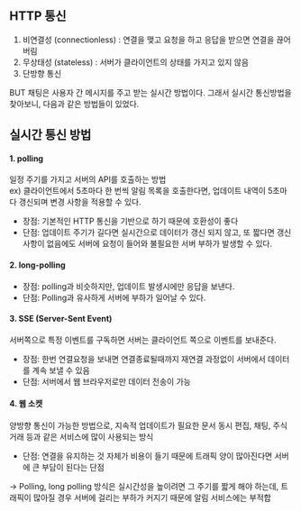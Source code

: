 ## HTTP 통신

1. 비연결성 (connectionless) : 연결을 맺고 요청을 하고 응답을 받으면 연결을 끊어버림
2. 무상태성 (stateless) : 서버가 클라이언트의 상태를 가지고 있지 않음
3. 단방향 통신

BUT 채팅은 사용자 간 메시지를 주고 받는 실시간 방법이다. 그래서 실시간 통신방법을 찾아보니, 다음과 같은 방법들이 있었다.

## 실시간 통신 방법

#### 1. polling

일정 주기를 가지고 서버의 API를 호출하는 방법  
ex) 클라이언트에서 5초마다 한 번씩 알림 목록을 호출한다면, 업데이트 내역이 5초마다 갱신되며 변경 사항을 적용할 수 있다.

- 장점: 기본적인 HTTP 통신을 기반으로 하기 때문에 호환성이 좋다
- 단점: 업데이트 주기가 길다면 실시간으로 데이터가 갱신 되지 않고, 또 짧다면 갱신 사항이 없음에도 서버에 요청이 들어와 불필요한 서버 부하가 발생할 수 있다.

#### 2. long-polling

- 장점: polling과 비슷하지만, 업데이트 발생시에만 응답을 보낸다.
- 단점: Polling과 유사하게 서버에 부하가 일어날 수 있다.

#### 3. SSE (Server-Sent Event)

서버쪽으로 특정 이벤트를 구독하면 서버는 클라이언트 쪽으로 이벤트를 보내준다.

- 장점: 한번 연결요청을 보내면 연결종료될때까지 재연결 과정없이 서버에서 데이터를 계속 보낼 수 있음
- 단점: 서버에서 웹 브라우저로만 데이터 전송이 가능  
    

#### 4. 웹 소켓

양방향 통신이 가능한 방법으로, 지속적 업데이트가 필요한 문서 동시 편집, 채팅, 주식거래 등과 같은 서비스에 많이 사용되는 방식

- 단점: 연결을 유지하는 것 자체가 비용이 들기 때문에 트래픽 양이 많아진다면 서버에 큰 부담이 된다는 단점  
    
→ Polling, long polling 방식은 실시간성을 높이려면 그 주기를 짧게 해야 하는데, 트래픽이 많아질 경우 서버에 걸리는 부하가 커지기 때문에 알림 서비스에는 부적합

